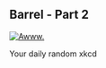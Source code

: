 ## Barrel - Part 2
[![Awww.](https://imgs.xkcd.com/comics/barrel_mommies.jpg)](https://xkcd.com/11/ "Awww.")

Your daily random xkcd
